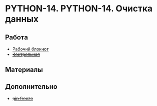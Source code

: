 # PYTHON-14. PYTHON-14. Очистка данных

## Работа

- [Рабочий блокнот](work.ipynb)
- ~~[Контрольная]()~~

## Материалы


## Дополнительно

- ~~[pip freeze](requirements.txt)~~


